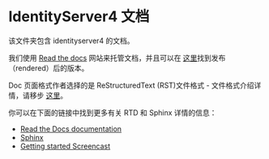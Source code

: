 # IdentityServer4 文档

该文件夹包含 identityserver4 的文档。

我们使用 [Read the docs](https://readthedocs.org/) 网站来托管文档，并且可以在 [这里](https://identityserver4.readthedocs.io)找到发布（rendered）后的版本。

Doc 页面格式作者选择的是 ReStructuredText (RST)文件格式 - 文件格式介绍详情，请移步 [这里](http://www.sphinx-doc.org/en/stable/rest.html)。

你可以在下面的链接中找到更多有关 RTD 和 Sphinx 详情的信息：

* [Read the Docs documentation](https://docs.readthedocs.io/en/latest/index.html)
* [Sphinx](http://www.sphinx-doc.org/)
* [Getting started Screencast](https://www.youtube.com/watch?feature=player_embedded&v=oJsUvBQyHBs)
